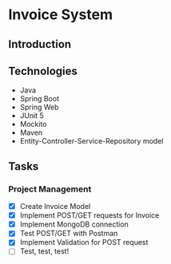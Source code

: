 # Invoice System

## Introduction

## Technologies
- Java
- Spring Boot
- Spring Web
- JUnit 5
- Mockito
- Maven
- Entity-Controller-Service-Repository model


## Tasks
### Project Management
- [x] Create Invoice Model
- [x] Implement POST/GET requests for Invoice
- [x] Implement MongoDB connection
- [x] Test POST/GET with Postman
- [x] Implement Validation for POST request
- [ ] Test, test, test!
